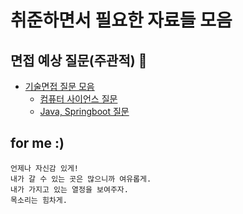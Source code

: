 # 취준하면서 필요한 자료들 모음

## 면접 예상 질문(주관적) :speech_balloon:

- [기술면접 질문 모음](https://github.com/gouthiki90/for-get-a-job/blob/master/%EB%A9%B4%EC%A0%91%20%EC%A7%88%EB%AC%B8/%EB%A9%B4%EC%A0%91%20%EC%98%88%EC%83%81%20%EC%A7%88%EB%AC%B8%20%EB%AA%A8%EC%9D%8C.md#%EA%B8%B0%EC%88%A0%EB%A9%B4%EC%A0%91-%EC%A7%88%EB%AC%B8-%EB%AA%A8%EC%9D%8C)
  - [컴퓨터 사이언스 질문](https://github.com/gouthiki90/for-get-a-job/blob/master/%EB%A9%B4%EC%A0%91%20%EC%A7%88%EB%AC%B8/%EB%A9%B4%EC%A0%91%20%EC%98%88%EC%83%81%20%EC%A7%88%EB%AC%B8%20%EB%AA%A8%EC%9D%8C.md#%EC%BB%B4%ED%93%A8%ED%84%B0-%EC%82%AC%EC%9D%B4%EC%96%B8%EC%8A%A4-%EC%A7%88%EB%AC%B8)
  - [Java, Springboot 질문](https://github.com/gouthiki90/for-get-a-job/blob/master/%EB%A9%B4%EC%A0%91%20%EC%A7%88%EB%AC%B8/%EB%A9%B4%EC%A0%91%20%EC%98%88%EC%83%81%20%EC%A7%88%EB%AC%B8%20%EB%AA%A8%EC%9D%8C.md#java-springboot-%EC%A7%88%EB%AC%B8)



## for me :)

```
언제나 자신감 있게!
내가 갈 수 있는 곳은 많으니까 여유롭게.
내가 가지고 있는 열정을 보여주자.
목소리는 힘차게.
```

